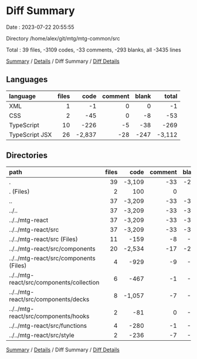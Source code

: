 # Diff Summary

Date : 2023-07-22 20:55:55

Directory /home/alex/git/mtg/mtg-common/src

Total : 39 files,  -3109 codes, -33 comments, -293 blanks, all -3435 lines

[Summary](results.md) / [Details](details.md) / Diff Summary / [Diff Details](diff-details.md)

## Languages
| language | files | code | comment | blank | total |
| :--- | ---: | ---: | ---: | ---: | ---: |
| XML | 1 | -1 | 0 | 0 | -1 |
| CSS | 2 | -45 | 0 | -8 | -53 |
| TypeScript | 10 | -226 | -5 | -38 | -269 |
| TypeScript JSX | 26 | -2,837 | -28 | -247 | -3,112 |

## Directories
| path | files | code | comment | blank | total |
| :--- | ---: | ---: | ---: | ---: | ---: |
| . | 39 | -3,109 | -33 | -293 | -3,435 |
| . (Files) | 2 | 100 | 0 | 19 | 119 |
| .. | 37 | -3,209 | -33 | -312 | -3,554 |
| ../.. | 37 | -3,209 | -33 | -312 | -3,554 |
| ../../mtg-react | 37 | -3,209 | -33 | -312 | -3,554 |
| ../../mtg-react/src | 37 | -3,209 | -33 | -312 | -3,554 |
| ../../mtg-react/src (Files) | 11 | -159 | -8 | -27 | -194 |
| ../../mtg-react/src/components | 20 | -2,534 | -17 | -215 | -2,766 |
| ../../mtg-react/src/components (Files) | 4 | -929 | -9 | -71 | -1,009 |
| ../../mtg-react/src/components/collection | 6 | -467 | -1 | -36 | -504 |
| ../../mtg-react/src/components/decks | 8 | -1,057 | -7 | -94 | -1,158 |
| ../../mtg-react/src/components/hooks | 2 | -81 | 0 | -14 | -95 |
| ../../mtg-react/src/functions | 4 | -280 | -1 | -48 | -329 |
| ../../mtg-react/src/style | 2 | -236 | -7 | -22 | -265 |

[Summary](results.md) / [Details](details.md) / Diff Summary / [Diff Details](diff-details.md)
